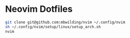 # Neovim Dotfiles

```sh
git clone git@github.com:mbwilding/nvim ~/.config/nvim
sh ~/.config/nvim/setup/linux/setup_arch.sh
nvim
```
